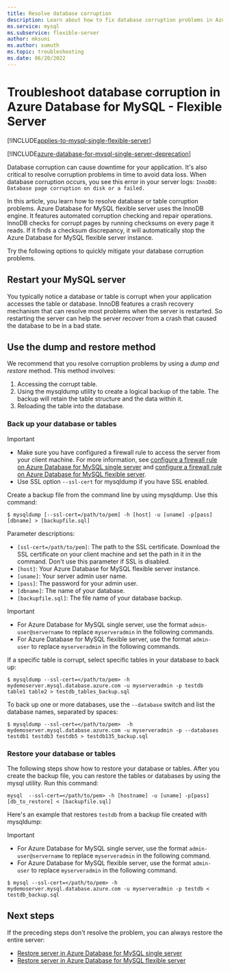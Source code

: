 ```yaml
---
title: Resolve database corruption
description: Learn about how to fix database corruption problems in Azure Database for MySQL - Flexible Server.
ms.service: mysql
ms.subservice: flexible-server
author: mksuni
ms.author: sumuth
ms.topic: troubleshooting
ms.date: 06/20/2022
---
```


# Troubleshoot database corruption in Azure Database for MySQL - Flexible Server

[!INCLUDE[applies-to-mysql-single-flexible-server](../includes/applies-to-mysql-single-flexible-server.md)]

[!INCLUDE[azure-database-for-mysql-single-server-deprecation](../includes/azure-database-for-mysql-single-server-deprecation.md)]

Database corruption can cause downtime for your application. It's also critical to resolve corruption problems in time to avoid data loss. When database corruption occurs, you see this error in your server logs: `InnoDB: Database page corruption on disk or a failed.`

In this article, you learn how to resolve database or table corruption problems. Azure Database for MySQL flexible server uses the InnoDB engine. It features automated corruption checking and repair operations. InnoDB checks for corrupt pages by running checksums on every page it reads. If it finds a checksum discrepancy, it will automatically stop the Azure Database for MySQL flexible server instance.

Try the following options to quickly mitigate your database corruption problems.

## Restart your MySQL server

You typically notice a database or table is corrupt when your application accesses the table or database. InnoDB features a crash recovery mechanism that can resolve most problems when the server is restarted. So restarting the server can help the server recover from a crash that caused the database to be in a bad state.

## Use the dump and restore method

We recommend that you resolve corruption problems by using a *dump and restore* method. This method involves:

1. Accessing the corrupt table.
2. Using the mysqldump utility to create a logical backup of the table. The backup will retain the table structure and the data within it.
3. Reloading the table into the database.

### Back up your database or tables

> [!Important]
>
> - Make sure you have configured a firewall rule to access the server from your client machine. For more information, see [configure a firewall rule on Azure Database for MySQL single server](../single-server/how-to-manage-firewall-using-portal.md) and [configure a firewall rule on Azure Database for MySQL flexible server](how-to-connect-tls-ssl.md).
> - Use SSL option `--ssl-cert` for mysqldump if you have SSL enabled.

Create a backup file from the command line by using mysqldump. Use this command:

```
$ mysqldump [--ssl-cert=/path/to/pem] -h [host] -u [uname] -p[pass] [dbname] > [backupfile.sql]
```

Parameter descriptions:
- `[ssl-cert=/path/to/pem]`: The path to the SSL certificate. Download the SSL certificate on your client machine and set the path in it in the command. Don't use this parameter if SSL is disabled.
- `[host]`: Your Azure Database for MySQL flexible server instance.
- `[uname]`: Your server admin user name.
- `[pass]`: The password for your admin user.
- `[dbname]`: The name of your database.
- `[backupfile.sql]`: The file name of your database backup.

> [!Important]
> - For Azure Database for MySQL single server, use the format `admin-user@servername` to replace `myserveradmin` in the following commands.
> - For Azure Database for MySQL flexible server, use the format `admin-user` to replace `myserveradmin` in the following commands.

If a specific table is corrupt, select specific tables in your database to back up:
```
$ mysqldump --ssl-cert=</path/to/pem> -h mydemoserver.mysql.database.azure.com -u myserveradmin -p testdb table1 table2 > testdb_tables_backup.sql
```

To back up one or more databases, use the `--database` switch and list the database names, separated by spaces:

```
$ mysqldump --ssl-cert=</path/to/pem>  -h mydemoserver.mysql.database.azure.com -u myserveradmin -p --databases testdb1 testdb3 testdb5 > testdb135_backup.sql
```

### Restore your database or tables

The following steps show how to restore your database or tables. After you create the backup file, you can restore the tables or databases by using the mysql utility. Run this command:

```
mysql  --ssl-cert=</path/to/pem> -h [hostname] -u [uname] -p[pass] [db_to_restore] < [backupfile.sql]
```
Here's an example that restores `testdb` from a backup file created with mysqldump: 

> [!Important]
> - For Azure Database for MySQL single server, use the format `admin-user@servername` to replace `myserveradmin` in the following command.
> - For Azure Database for MySQL flexible server, use the format ```admin-user``` to replace `myserveradmin` in the following command. 

```
$ mysql --ssl-cert=</path/to/pem> -h mydemoserver.mysql.database.azure.com -u myserveradmin -p testdb < testdb_backup.sql
```

## Next steps
If the preceding steps don't resolve the problem, you can always restore the entire server:
- [Restore server in Azure Database for MySQL single server](../single-server/how-to-restore-server-portal.md)
- [Restore server in Azure Database for MySQL flexible server](how-to-restore-server-portal.md)



